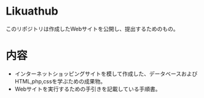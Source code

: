 # Likuathub
このリポジトリは作成したWebサイトを公開し、提出するためのもの。

# 内容
- インターネットショッピングサイトを模して作成した、データベースおよびHTML,php,cssを学ぶための成果物。
- Webサイトを実行するための手引きを記載している手順書。
